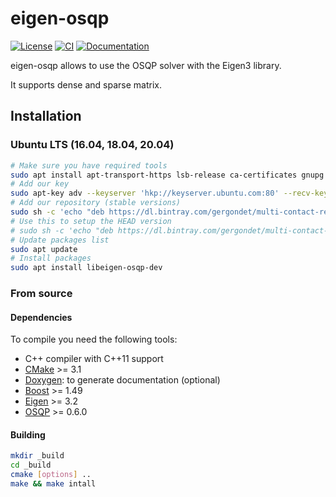 # eigen-osqp

[![License](https://img.shields.io/badge/License-BSD%202--Clause-green.svg)](https://opensource.org/licenses/BSD-2-Clause)
[![CI](https://github.com/jrl-umi3218/eigen-osqp/workflows/CI%20of%20eigen-osqp/badge.svg?branch=master)](https://github.com/jrl-umi3218/eigen-osqp/actions?query=workflow%3A%22CI+of+eigen-osqp%22)
[![Documentation](https://img.shields.io/badge/doxygen-online-brightgreen?logo=read-the-docs&style=flat)](http://jrl-umi3218.github.io/eigen-osqp/doxygen/HEAD/index.html)

eigen-osqp allows to use the OSQP solver with the Eigen3 library.

It supports dense and sparse matrix.

## Installation

### Ubuntu LTS (16.04, 18.04, 20.04)

```bash
# Make sure you have required tools
sudo apt install apt-transport-https lsb-release ca-certificates gnupg
# Add our key
sudo apt-key adv --keyserver 'hkp://keyserver.ubuntu.com:80' --recv-key 892EA6EE273707C6495A6FB6220D644C64666806
# Add our repository (stable versions)
sudo sh -c 'echo "deb https://dl.bintray.com/gergondet/multi-contact-release $(lsb_release -sc) main" | sudo tee /etc/apt/sources.list.d/multi-contact.list'
# Use this to setup the HEAD version
# sudo sh -c 'echo "deb https://dl.bintray.com/gergondet/multi-contact-head $(lsb_release -sc) main" | sudo tee /etc/apt/sources.list.d/multi-contact.list'
# Update packages list
sudo apt update
# Install packages
sudo apt install libeigen-osqp-dev
```

### From source

#### Dependencies

To compile you need the following tools:

* C++ compiler with C++11 support
* [CMake]() >= 3.1
* [Doxygen](http://www.stack.nl/~dimitri/doxygen/): to generate documentation (optional)
* [Boost](http://www.boost.org) >= 1.49
* [Eigen](http://eigen.tuxfamily.org/index.php?title=Main_Page) >= 3.2
* [OSQP](https://github.com/oxfordcontrol/osqp) >= 0.6.0

#### Building

```sh
mkdir _build
cd _build
cmake [options] ..
make && make intall
```
